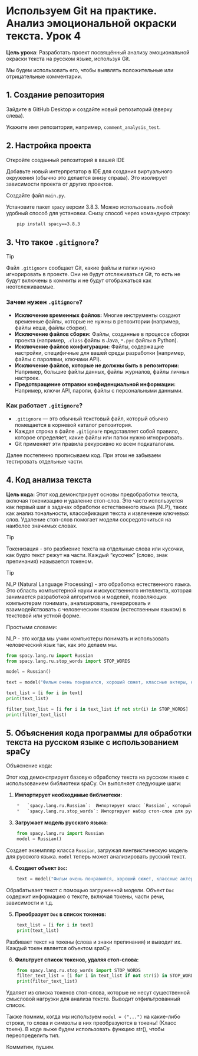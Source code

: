 # Используем Git на практике. Анализ эмоциональной окраски текста. Урок 4


**Цель урока**: Разработать проект посвящённый анализу эмоциональной окраски текста на русском языке, используя Git.  

Мы будем использовать его, чтобы выявлять положительные или отрицательные комментарии.

## 1. Создание репозитория

Зайдите в GitHub Desktop и создайте новый репозиторий (вверху слева).

Укажите имя репозитория, например, `comment_analysis_test`.

## 2. Настройка проекта

Откройте созданный репозиторий в вашей IDE

Добавьте новый интерпретатор в IDE для создания виртуального окружения (обычно это делается внизу справа).  Это изолирует зависимости проекта от других проектов.

Создайте файл `main.py`.

Установите пакет `spacy` версии 3.8.3. Можно использовать любой удобный способ для установки. Снизу способ через командную строку:

```bash
    pip install spacy==3.8.3
```

## 3. Что такое `.gitignore`?

>[!TIP]
>Файл `.gitignore` сообщает Git, какие файлы и папки нужно игнорировать в проекте. Они не будут отслеживаться Git, то есть не будут включены в коммиты и не будут отображаться как неотслеживаемые.

### Зачем нужен `.gitignore`?

*   **Исключение временных файлов:** Многие инструменты создают временные файлы, которые не нужны в репозитории (например, файлы кеша, файлы сборки).
*   **Исключение файлов сборки:** Файлы, созданные в процессе сборки проекта (например, `.class` файлы в Java, `*.pyc` файлы в Python).
*   **Исключение файлов конфигурации:** Файлы, содержащие настройки, специфичные для вашей среды разработки (например, файлы с паролями, ключами API).
*   **Исключение файлов, которые не должны быть в репозитории:** Например, большие файлы данных, файлы журналов, файлы личных настроек.
*   **Предотвращение отправки конфиденциальной информации:** Например, ключи API, пароли, файлы с персональными данными.

### Как работает `.gitignore`?

*   `.gitignore` — это обычный текстовый файл, который обычно помещается в корневой каталог репозитория.
*   Каждая строка в файле `.gitignore` представляет собой правило, которое определяет, какие файлы или папки нужно игнорировать.
*   Git применяет эти правила рекурсивно ко всем подкаталогам.

Далее постепенно прописываем код. При этом не забываем тестировать отдельные части.

## 4. Код анализа текста

**Цель кода:** Этот код демонстрирует основы предобработки текста, включая токенизацию и удаление стоп-слов. Это часто используется как первый шаг в задачах обработки естественного языка (NLP), таких как анализ тональности, классификация текста и извлечение ключевых слов.  Удаление стоп-слов помогает модели сосредоточиться на наиболее значимых словах.

>[!TIP]
>Токенизация - это разбиение текста на отдельные слова или кусочки, как будто текст режут на части. Каждый “кусочек” (слово, знак препинания) называется токеном.

>[!TIP]
>NLP (Natural Language Processing) - это обработка естественного языка. Это область компьютерной науки и искусственного интеллекта, которая занимается разработкой алгоритмов и моделей, позволяющих компьютерам понимать, анализировать, генерировать и взаимодействовать с человеческим языком (естественным языком) в текстовой или устной форме.
>
>Простыми словами:
>
>NLP - это когда мы учим компьютеры понимать и использовать человеческий язык так, как это делаем мы.

```python
from spacy.lang.ru import Russian
from spacy.lang.ru.stop_words import STOP_WORDS

model = Russian()

text = model("Фильм очень понравился, хороший сюжет, классные актеры, но концовка чуть испортила впечатление, а так твёрдая 8")

text_list = [i for i in text]
print(text_list)

filter_text_list = [i for i in text_list if not str(i) in STOP_WORDS]
print(filter_text_list)
```

## 5. Объяснения кода программы для обработки текста на русском языке с использованием spaCy

Объяснение кода:

Этот код демонстрирует базовую обработку текста на русском языке с использованием библиотеки spaCy. Он выполняет следующие шаги:

1.  **Импортирует необходимые библиотеки:**
```python
    *   `spacy.lang.ru.Russian`:  Импортирует класс `Russian`, который предоставляет лингвистическую модель для русского языка.
    *   `spacy.lang.ru.stop_words`: Импортирует набор стоп-слов для русского языка. Стоп-слова - это часто встречающиеся слова, которые обычно не несут смысловой нагрузки (например, "и", "а", "но").
```
3.  **Загружает модель русского языка:**
```python
    from spacy.lang.ru import Russian
    model = Russian()
```
Создает экземпляр класса `Russian`, загружая лингвистическую модель для русского языка.  `model` теперь может анализировать русский текст.

4.  **Создает объект `Doc`:**
```python
    text = model("Фильм очень понравился, хороший сюжет, классные актеры, но концовка чуть испортила впечатление, а так твёрдая 8")
```
Обрабатывает текст с помощью загруженной модели. Объект `Doc` содержит информацию о тексте, включая токены, части речи, зависимости и т.д.

5.  **Преобразует `Doc` в список токенов:**
```python
    text_list = [i for i in text]
    print(text_list)
```
Разбивает текст на токены (слова и знаки препинания) и выводит их. Каждый токен является объектом spaCy.

6.  **Фильтрует список токенов, удаляя стоп-слова:**
```python
    from spacy.lang.ru.stop_words import STOP_WORDS
    filter_text_list = [i for i in text_list if not str(i) in STOP_WORDS]
    print(filter_text_list)
```
Удаляет из списка токенов стоп-слова, которые не несут существенной смысловой нагрузки для анализа текста.  Выводит отфильтрованный список. 

Также помним, когда мы используем `model = ("...")` на какие-либо строки, то слова и символы в них преобразуются в токены! (Класс токен). В коде выже будем использовать функцию str(), чтобы переопределить тип.

Коммитим, пушим.

